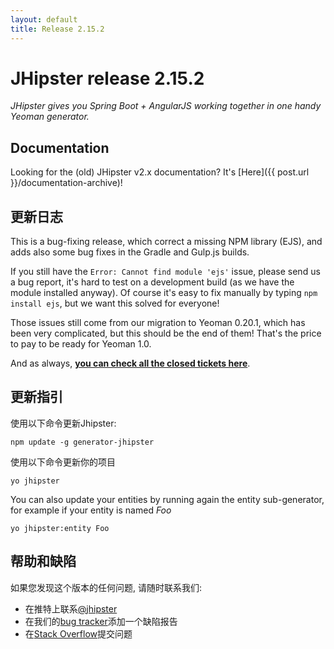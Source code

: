 ```yaml
---
layout: default
title: Release 2.15.2
---
```


JHipster release 2.15.2
==================

*JHipster gives you Spring Boot + AngularJS working together in one handy Yeoman generator.*

Documentation
----------

Looking for the (old) JHipster v2.x documentation? It's [Here]({{ post.url }}/documentation-archive)!

更新日志
----------

This is a bug-fixing release, which correct a missing NPM library (EJS), and adds also some bug fixes in the Gradle and Gulp.js builds.

If you still have the `Error: Cannot find module 'ejs'` issue, please send us a bug report, it's hard to test on a development build (as we have the module installed anyway). Of course it's easy to fix manually by typing `npm install ejs`, but we want this solved for everyone!

Those issues still come from our migration to Yeoman 0.20.1, which has been very complicated, but this should be the end of them! That's the price to pay to be ready for Yeoman 1.0.

And as always, __[you can check all the closed tickets here](https://github.com/jhipster/generator-jhipster/issues?q=milestone%3A2.15.2+is%3Aclosed)__.

更新指引
------------

使用以下命令更新Jhipster:

```
npm update -g generator-jhipster
```

使用以下命令更新你的项目

```
yo jhipster
```

You can also update your entities by running again the entity sub-generator, for example if your entity is named _Foo_

```
yo jhipster:entity Foo
```

帮助和缺陷
--------------

如果您发现这个版本的任何问题, 请随时联系我们:

- 在推特上联系[@jhipster](https://twitter.com/jhipster)
- 在我们的[bug tracker](https://github.com/jhipster/generator-jhipster/issues?state=open)添加一个缺陷报告
- 在[Stack Overflow](http://stackoverflow.com/tags/jhipster/info)提交问题
